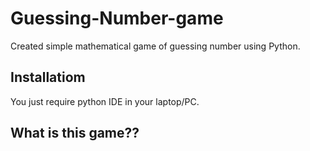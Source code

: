 # Guessing-Number-game
Created simple mathematical game of guessing number using Python.

## Installatiom
You just require python IDE in your laptop/PC.

## What is this game??
